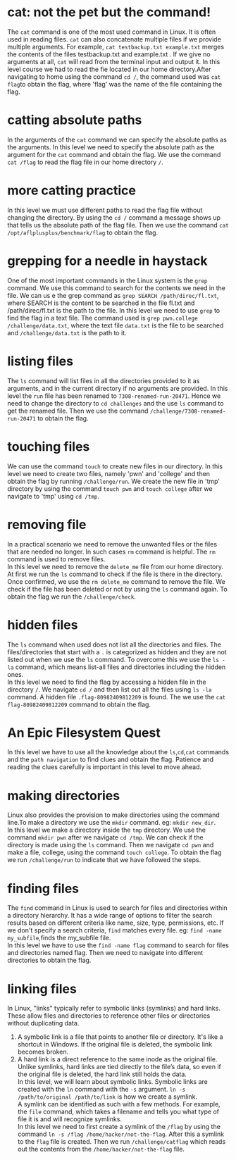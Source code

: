 # cat: not the pet but the command!
The `cat` command is one of the most used command in Linux. It is often used in reading files. `cat` can also concatenate multiple files if we provide multiple arguments.
For example, `cat testbackup.txt example.txt` merges the contents of the files testbackup.txt and example.txt .
If we give no arguments at all, `cat` will read from the terminal input and output it.
In this level course we had to read the fie located in our home directory.After navigating to home using the command `cd /`, the command used was `cat flag`to obtain the flag, where 'flag' was the name of the file containing the flag.

# catting absolute paths
In the arguments of the `cat` command we can specify the absolute paths as the arguments. In this level we need to specify the absolute path as the argument for the `cat` command and obtain the flag.
We use the command `cat /flag` to read the flag file in our home directory `/`.

# more catting practice 
In this level we must use different paths to read the flag file without changing the directory. By using the `cd /` command a message shows up that tells us the absolute path of the flag file. Then we use the command `cat /opt/aflplusplus/benchmark/flag` to obtain the flag.

# grepping for a needle in haystack
One of the most important commands in the Linux system is the `grep` command. We use this command to search for the contents we need in the file.
We can us e the grep command as `grep SEARCH /path/direc/fl.txt`, where SEARCH is the content to be searched in the file fl.txt and /path/direc/fl.txt is the path to the file.
In this level we need to use `grep` to find the flag in a text file. The command used is `grep pwn.college /challenge/data.txt`, where the text file `data.txt` is the file to be searched and `/challenge/data.txt` is the path to it.

# listing files 
The `ls` command will list files in all the directories provided to it as arguments, and in the current directory if no arguments are provided.
In this level the `run` file has been renamed to `7308-renamed-run-20471`. Hence we need to change the directory to `cd challenges` and the use `ls` command to get the renamed file. Then we use the command `/challenge/7308-renamed-run-20471` to obtain the flag.

# touching files
We can use the command `touch` to create new files in our directory.
In this level we need to create two files, namely 'pwn' and 'college' and then obtain the flag by running `/challenge/run`. We create the new file in 'tmp' directory by using the command `touch pwn` and `touch college` after we navigate to 'tmp' using `cd /tmp`.

# removing file
In a practical scenario we need to remove the unwanted files or the files that are needed no longer. In such cases `rm` command is helpful. The `rm` command is used to remove files.  
In this level  we need to remove the `delete_me` file from our home directory. At first we run the `ls` command to check if the file is there in the directory. Once confirmed, we use the `rm delete_me` command to remove the file. We check if the file has been deleted or not by using the `ls` command again. To obtain the flag we run the `/challenge/check`. 

# hidden files
The `ls` command when used does not list all the directories and files. The files/directories that start with a `.` is categorized as hidden and they are not listed out when we use the `ls` command. To overcome this we use the `ls -la` command, which means list-all files and directories including the hidden ones.  
In this level we need to find the flag by accessing a hidden file in the directory `/`. We navigate `cd /` and then list out all the files using `ls -la` command. A hidden file `.flag-80982409812209` is found. The we use the `cat flag-80982409812209` command to obtain the flag.

# An Epic Filesystem Quest
In this level we have to use all the knowledge about the `ls`,`cd`,`cat` commands and the `path navigation` to find clues and obtain the flag. Patience and reading the clues carefully is important in this level to move ahead. 

# making directories
Linux also provides the provision to make directories using the command line.To make a directory we use the `mkdir` command. eg: `mkdir new_dir`.  
In this level we make a directory inside the `tmp` directory. We use the command `mkdir pwn` after we navigate `cd /tmp`. We can check if the directory is made using the `ls` command. Then we navigate `cd pwn` and make a file, college, using the command `touch college`. To obtain the flag we run `/challenge/run` to indicate that we have followed the steps.

# finding files
The `find` command in Linux is used to search for files and directories within a directory hierarchy. It has a wide range of options to filter the search results based on different criteria like name, size, type, permissions, etc. If we don't specify a search criteria, `find` matches every file. eg: `find -name my_subfile`,finds the my_subfile file.  
In this level we have to use the `find -name flag` command to search for files and directories named flag. Then we need to navigate into different directories to obtain the flag. 

# linking files
In Linux, "links" typically refer to symbolic links (symlinks) and hard links. These allow files and directories to reference other files or directories without duplicating data.
1. A symbolic link is a file that points to another file or directory. It's like a shortcut in Windows. If the original file is deleted, the symbolic link becomes broken.
2. A hard link is a direct reference to the same inode as the original file. Unlike symlinks, hard links are tied directly to the file’s data, so even if the original file is deleted, the hard link still holds the data.  
In this level, we will learn about symbolic links. Symbolic links are created with the `ln` command with the `-s` argument. `ln -s /path/to/original /path/to/link` is how we create a symlink.  
A symlink can be identified as such with a few methods. For example, the `file` command, which takes a filename and tells you what type of file it is and will recognize symlinks.  
In this level we need to first create a symlink of the `/flag` by using the command `ln -s /flag /home/hacker/not-the-flag`. After this a symlink to the `flag` file is created. Then we run `/challenge/catflag` which reads out the contents from the `/home/hacker/not-the-flag` file.

